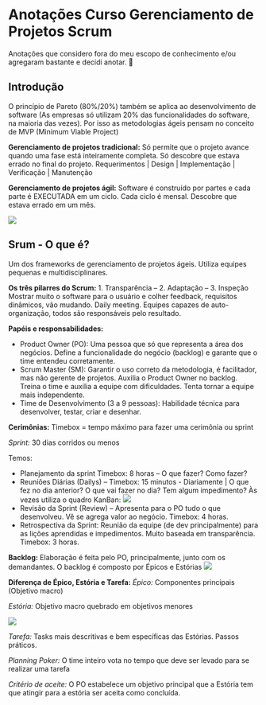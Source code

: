 # Anotações Curso Gerenciamento de Projetos Scrum

Anotações que considero fora do meu escopo de conhecimento e/ou agregaram bastante e decidi anotar. 📖

## Introdução

O princípio de Pareto (80%/20%) também se aplica ao desenvolvimento de software (As empresas só utilizam 20% das funcionalidades do software, na maioria das vezes). Por isso as metodologias ágeis pensam no conceito de MVP (Minimum Viable Project)

**Gerenciamento de projetos tradicional:** Só permite que o projeto avance quando uma fase está inteiramente completa. Só descobre que estava errado no final do projeto.
Requerimentos | Design | Implementação | Verificação | Manutenção

**Gerenciamento de projetos ágil:** Software é construído por partes e cada parte é EXECUTADA em um ciclo. Cada ciclo é mensal. Descobre que estava errado em um mês.

<img src="./img1.png" />

## Srum - O que é?

Um dos frameworks de gerenciamento de projetos ágeis. Utiliza equipes pequenas e multidisciplinares.

**Os três pilarres do Scrum:** 1. Transparência – 2. Adaptação – 3. Inspeção
Mostrar muito o software para o usuário e colher feedback, requisitos dinâmicos, vão mudando. Daily meeting.
Equipes capazes de auto-organização, todos são responsáveis pelo resultado.

**Papéis e responsabilidades:** 
- Product Owner (PO): Uma pessoa que só que representa a área dos negócios. Define a funcionalidade do negócio (backlog) e garante que o time entendeu corretamente. 
- Scrum Master (SM): Garantir o uso correto da metodologia, é facilitador, mas não gerente de projetos. Auxilia o Product Owner no backlog. Treina o time e auxilia a equipe com dificuldades. Tenta tornar a equipe mais independente.
- Time de Desenvolvimento (3 a 9 pessoas): Habilidade técnica para desenvolver, testar, criar e desenhar.

**Cerimônias:**
Timebox = tempo máximo para fazer uma cerimônia ou sprint

*Sprint:* 30 dias corridos ou menos

Temos:
- Planejamento da sprint Timebox: 8 horas – O que fazer? Como fazer?
- Reuniões Diárias (Dailys) – Timebox: 15 minutos  - Diariamente | O que fez no dia anterior? O que vai fazer no dia? Tem algum impedimento?
Às vezes utiliza o quadro KanBan: <img src="./img2.png" />
- Revisão da Sprint (Review) – Apresenta para o PO tudo o que desenvolveu.  Vê se agrega valor ao negócio. Timebox: 4 horas.
- Retrospectiva da Sprint: Reunião da equipe (de dev principalmente) para as lições aprendidas e impedimentos. Muito baseada em transparência. Timebox: 3 horas.

**Backlog:** Elaboração é feita pelo PO, principalmente, junto com os demandantes. O backlog é composto por Épicos e Estórias
<img src="./img3.png" />

**Diferença de Épico, Estória e Tarefa:**
*Épico:* Componentes principais (Objetivo macro)

*Estória:* Objetivo macro quebrado em objetivos menores

<img src="img4.png" />

*Tarefa:* Tasks mais descritivas e bem específicas das Estórias. Passos práticos.

*Planning Poker:* O time inteiro vota no tempo que deve ser levado para se realizar uma tarefa

*Critério de aceite:* O PO estabelece um objetivo principal que a Estória tem que atingir para a estória ser aceita como concluída.
